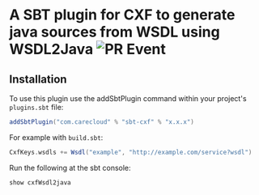 # A SBT plugin for CXF to generate java sources from WSDL using WSDL2Java ![PR Event](https://github.com/CareCloud/sbt-cxf/workflows/Build%20and%20Test/badge.svg?event=pull_request)

Installation
------------

To use this plugin use the addSbtPlugin command within your project's `plugins.sbt` file:

```scala
addSbtPlugin("com.carecloud" % "sbt-cxf" % "x.x.x")
```

For example with `build.sbt`:

```scala
CxfKeys.wsdls += Wsdl("example", "http://example.com/service?wsdl")
```

Run the following at the sbt console:
```scala
show cxfWsdl2java
```

